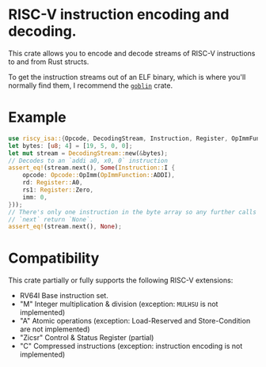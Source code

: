 # RISC-V instruction encoding and decoding.

This crate allows you to encode and decode streams of RISC-V instructions to and from Rust structs.

To get the instruction streams out of an ELF binary, which is where you'll normally find them, I recommend the [`goblin`](https://crates.io/crates/goblin) crate.

# Example
```rust
use riscy_isa::{Opcode, DecodingStream, Instruction, Register, OpImmFunction};
let bytes: [u8; 4] = [19, 5, 0, 0];
let mut stream = DecodingStream::new(&bytes);
// Decodes to an `addi a0, x0, 0` instruction
assert_eq!(stream.next(), Some(Instruction::I {
    opcode: Opcode::OpImm(OpImmFunction::ADDI),
    rd: Register::A0,
    rs1: Register::Zero,
    imm: 0,
}));
// There's only one instruction in the byte array so any further calls to
// `next` return `None`.
assert_eq!(stream.next(), None);
```

# Compatibility

This crate partially or fully supports the following RISC-V extensions:

* RV64I Base instruction set.
* "M" Integer multiplication & division (exception: `MULHSU` is not implemented)
* "A" Atomic operations (exception: Load-Reserved and Store-Condition are not implemented)
* "Zicsr" Control & Status Register (partial)
* "C" Compressed instructions (exception: instruction encoding is not implemented)
